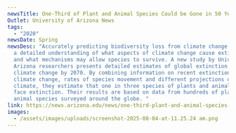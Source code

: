 ```yaml
---
newsTitle: One-Third of Plant and Animal Species Could be Gone in 50 Years
Outlet: University of Arizona News
tags:
  - "2020"
newsDate: Spring
newsDesc: "Accurately predicting biodiversity loss from climate change requires
  a detailed understanding of what aspects of climate change cause extinctions,
  and what mechanisms may allow species to survive. A new study by University of
  Arizona researchers presents detailed estimates of global extinction from
  climate change by 2070. By combining information on recent extinctions from
  climate change, rates of species movement and different projections of future
  climate, they estimate that one in three species of plants and animals may
  face extinction. Their results are based on data from hundreds of plant and
  animal species surveyed around the globe. "
link: https://news.arizona.edu/news/one-third-plant-and-animal-species-could-be-gone-50-years
images:
  - /assets/images/uploads/screenshot-2025-08-04-at-11.25.24 am.png
---
```

